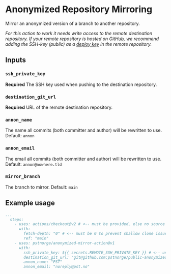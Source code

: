 # Anonymized Repository Mirroring
Mirror an anonymized version of a branch to another repository.

_For this action to work it needs write access to the remote destination repository. If your remote repository is hosted on GitHub, we recommend adding the SSH-key (public) as a [deploy key](https://docs.github.com/en/free-pro-team@latest/developers/overview/managing-deploy-keys#deploy-keys) in the remote repository._

## Inputs

### `ssh_private_key`

**Required** The SSH key used when pushing to the destination repository.

### `destination_git_url`

**Required** URL of the remote destination repository.

### `annon_name`

The name all commits (both committer and author) will be rewritten to use. Default: `annon`

### `annon_email`

The email all commits (both committer and author) will be rewritten to use. Default: `annon@nowhere.tld`

### `mirror_branch`

The branch to mirror. Default: `main`

## Example usage

```yaml
...
  steps:
    - uses: actions/checkout@v2 # <-- must be provided, else no source repo is provided to anonymized-mirror-action
      with:
        fetch-depth: "0" # <-- must be 0 to prevent shallow clone issues
        ref: "main"
    - uses: pstnorge/anonymized-mirror-action@v1
      with:
        ssh_private_key: ${{ secrets.REMOTE_SSH_PRIVATE_KEY }} # <-- use GitHub secrets for the SSH key
        destination_git_url: "git@github.com:pstnorge/public-anonymized-repo.git"
        annon_name: "PST"
        annon_email: "noreply@pst.no"
```
